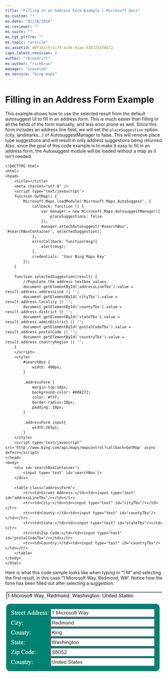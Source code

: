 ```yaml
---
title: "Filling in an Address Form Example | Microsoft Docs"
ms.custom: ""
ms.date: "02/28/2018"
ms.reviewer: ""
ms.suite: ""
ms.tgt_pltfrm: ""
ms.topic: "article"
ms.assetid: d0f3b1c9-e179-4cb6-91ae-8387254f0672
caps.latest.revision: 4
author: "rbrundritt"
ms.author: "richbrun"
manager: "stevelom"
ms.service: "bing-maps"
---
```

# Filling in an Address Form Example
This example shows how to use the selected result from the default autosuggest UI to fill in an address form. This is much easier than filling in all the fields of the form manually, and less error prone as well. Since this form includes an address line field, we will set the `placeSuggestion` option (city, landmarks…) of AutosuggestManager to false. This will remove place type suggestions and will result in only address suggestions being returned. Also, since the goal of this code example is to make it easy to fill in an address form, the Autosuggest module will be loaded without a map as it isn’t needed.

```
<!DOCTYPE html>
<html>
<head>
    <title></title>
    <meta charset="utf-8" />
	<script type='text/javascript'>
    function GetMap() {
        Microsoft.Maps.loadModule('Microsoft.Maps.AutoSuggest', {
            callback: function () {
                var manager = new Microsoft.Maps.AutosuggestManager({
                    placeSuggestions: false
                });
                manager.attachAutosuggest('#searchBox', '#searchBoxContainer', selectedSuggestion);
            },
            errorCallback: function(msg){
                alert(msg);
            },
            credentials: 'Your Bing Maps Key' 
        });
    }

    function selectedSuggestion(result) {
        //Populate the address textbox values.
        document.getElementById('addressLineTbx').value = result.address.addressLine || '';
        document.getElementById('cityTbx').value = result.address.locality || '';
        document.getElementById('countyTbx').value = result.address.district || '';
        document.getElementById('stateTbx').value = result.address.adminDistrict || '';
        document.getElementById('postalCodeTbx').value = result.address.postalCode || '';
        document.getElementById('countryTbx').value = result.address.countryRegion || '';
    }
    </script>
    <style>
        #searchBox {
            width: 400px;
        }
        
        .addressForm {
            margin-top:10px;
            background-color: #008272;
            color: #fff;
            border-radius:10px;
            padding: 10px;
        }

        .addressForm input{
            width:265px;
        }
    </style>
    <script type='text/javascript' src='http://www.bing.com/api/maps/mapcontrol?callback=GetMap' async defer></script>
</head>
<body>
    <div id='searchBoxContainer'>
        <input type='text' id='searchBox'/>
    </div>

    <table class="addressForm">
        <tr><td>Street Address:</td><td><input type="text" id="addressLineTbx"/></td></tr>
        <tr><td>City:</td><td><input type="text" id="cityTbx"/></td></tr>
        <tr><td>County:</td><td><input type="text" id="countyTbx"/></td></tr>
        <tr><td>State:</td><td><input type="text" id="stateTbx"/></td></tr>
        <tr><td>Zip Code:</td><td><input type="text" id="postalCodeTbx"/></td></tr>
        <tr><td>Country:</td><td><input type="text" id="countryTbx"/></td></tr>
    </table>
</body>
</html>
```

Here is what this code sample looks like when typing in “1 M” and selecting the first result, in this case “1 Microsoft Way, Redmond, WA”. Notice how the form has been filled out after selecting a suggestion. 
 
![Filling in an Address Form Example](../v8-web-control/media/bmv8-autosuggestaddressform.png)